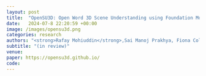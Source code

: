 ```yaml
---
layout: post
title:  "OpenSU3D: Open Word 3D Scene Understanding using Foundation Models"
date:   2024-07-8 22:20:59 +00:00
image: /images/opensu3d.png
categories: research
authors: "<strong>Rafay Mohiuddin</strong>,Sai Manoj Prakhya, Fiona Collins, Ziyuan Liu, Andre Borrmann"
subtitle: "(in review)"
venue: 
paper: https://opensu3d.github.io/
code:
---
```


